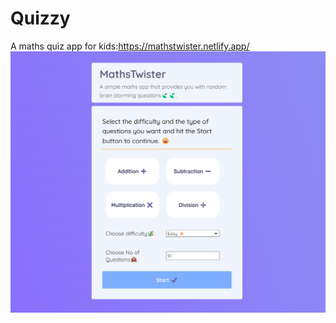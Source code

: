 # Quizzy
A maths quiz app for kids:https://mathstwister.netlify.app/
</br>
<img src='./quizzy-preview.png'/>
